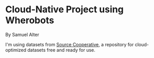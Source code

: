 # Cloud-Native Project using Wherobots
By Samuel Alter

I'm using datasets from [Source Cooperative](source.coop), a repository for cloud-optimized datasets free and ready for use.
